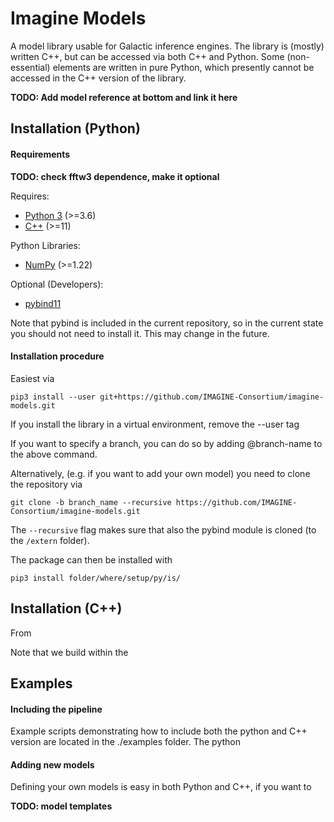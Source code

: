 # Imagine Models
A model library usable for Galactic inference engines. 
The library is (mostly) written C++, but can be accessed via both C++ and Python.
Some (non-essential) elements are written in pure Python, which presently cannot be accessed in the C++ version of the library.


**TODO: Add model reference at bottom and link it here** 

## Installation (Python)

#### Requirements

**TODO: check fftw3 dependence, make it optional** 

Requires:

- [Python 3](https://www.python.org/) (>=3.6)
- [C++](https://www.python.org/) (>=11)

Python Libraries:

- [NumPy](https://numpy.org/) (>=1.22)

Optional (Developers):

- [pybind11](https://pybind11.readthedocs.io/en/stable/installing.html)

Note that pybind is included in the current repository, so in the current state you should not need to install it.
This may change in the future.  


#### Installation procedure

Easiest via

    pip3 install --user git+https://github.com/IMAGINE-Consortium/imagine-models.git

If you install the library in a virtual environment, remove the --user tag


If you want to specify a branch, you can do so by adding @branch-name to the above command.

Alternatively, (e.g. if you want to add your own model) you need to clone the repository via

    git clone -b branch_name --recursive https://github.com/IMAGINE-Consortium/imagine-models.git

The `--recursive` flag makes sure that also the pybind module is cloned (to the `/extern` folder).

The package can then be installed with

    pip3 install folder/where/setup/py/is/


## Installation (C++)

From 


Note that we build within the 

## Examples

#### Including the pipeline

Example scripts demonstrating how to include both the python and C++ version are located in the ./examples folder. 
The python
 
#### Adding new models

Defining your own models is easy in both Python and C++, if you want to 

**TODO: model templates** 